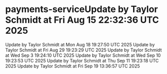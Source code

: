 # payments-serviceUpdate by Taylor Schmidt at Fri Aug 15 22:32:36 UTC 2025
Update by Taylor Schmidt at Mon Aug 18 19:27:50 UTC 2025
Update by Taylor Schmidt at Fri Aug 29 19:23:29 UTC 2025
Update by Taylor Schmidt at Wed Sep  3 19:24:10 UTC 2025
Update by Taylor Schmidt at Wed Sep 10 19:23:53 UTC 2025
Update by Taylor Schmidt at Thu Sep 11 19:23:18 UTC 2025
Update by Taylor Schmidt at Fri Sep 19 13:36:57 UTC 2025
